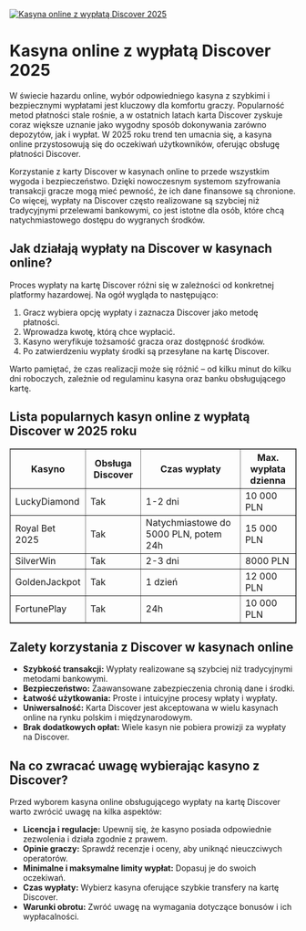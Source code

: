 [![Kasyna online z wypłatą Discover 2025](https://123-caf.pages.dev/gitsignup.png)](https://vrmoo.ru/Bt82HjjY)

<h1>Kasyna online z wypłatą Discover 2025</h1> <p>W świecie hazardu online, wybór odpowiedniego kasyna z szybkimi i bezpiecznymi wypłatami jest kluczowy dla komfortu graczy. Popularność metod płatności stale rośnie, a w ostatnich latach karta Discover zyskuje coraz większe uznanie jako wygodny sposób dokonywania zarówno depozytów, jak i wypłat. W 2025 roku trend ten umacnia się, a kasyna online przystosowują się do oczekiwań użytkowników, oferując obsługę płatności Discover.</p>  <p>Korzystanie z karty Discover w kasynach online to przede wszystkim wygoda i bezpieczeństwo. Dzięki nowoczesnym systemom szyfrowania transakcji gracze mogą mieć pewność, że ich dane finansowe są chronione. Co więcej, wypłaty na Discover często realizowane są szybciej niż tradycyjnymi przelewami bankowymi, co jest istotne dla osób, które chcą natychmiastowego dostępu do wygranych środków.</p>  <h2>Jak działają wypłaty na Discover w kasynach online?</h2> <p>Proces wypłaty na kartę Discover różni się w zależności od konkretnej platformy hazardowej. Na ogół wygląda to następująco:</p> <ol> <li>Gracz wybiera opcję wypłaty i zaznacza Discover jako metodę płatności.</li> <li>Wprowadza kwotę, którą chce wypłacić.</li> <li>Kasyno weryfikuje tożsamość gracza oraz dostępność środków.</li> <li>Po zatwierdzeniu wypłaty środki są przesyłane na kartę Discover.</li> </ol> <p>Warto pamiętać, że czas realizacji może się różnić – od kilku minut do kilku dni roboczych, zależnie od regulaminu kasyna oraz banku obsługującego kartę.</p>  <h2>Lista popularnych kasyn online z wypłatą Discover w 2025 roku</h2> <table border="1" cellpadding="8" cellspacing="0"> <thead> <tr> <th>Kasyno</th> <th>Obsługa Discover</th> <th>Czas wypłaty</th> <th>Max. wypłata dzienna</th> </tr> </thead> <tbody> <tr> <td>LuckyDiamond</td> <td>Tak</td> <td>1-2 dni</td> <td>10 000 PLN</td> </tr> <tr> <td>Royal Bet 2025</td> <td>Tak</td> <td>Natychmiastowe do 5000 PLN, potem 24h</td> <td>15 000 PLN</td> </tr> <tr> <td>SilverWin</td> <td>Tak</td> <td>2-3 dni</td> <td>8000 PLN</td> </tr> <tr> <td>GoldenJackpot</td> <td>Tak</td> <td>1 dzień</td> <td>12 000 PLN</td> </tr> <tr> <td>FortunePlay</td> <td>Tak</td> <td>24h</td> <td>10 000 PLN</td> </tr> </tbody> </table>  <h2>Zalety korzystania z Discover w kasynach online</h2> <ul> <li><strong>Szybkość transakcji:</strong> Wypłaty realizowane są szybciej niż tradycyjnymi metodami bankowymi.</li> <li><strong>Bezpieczeństwo:</strong> Zaawansowane zabezpieczenia chronią dane i środki.</li> <li><strong>Łatwość użytkowania:</strong> Proste i intuicyjne procesy wpłaty i wypłaty.</li> <li><strong>Uniwersalność:</strong> Karta Discover jest akceptowana w wielu kasynach online na rynku polskim i międzynarodowym.</li> <li><strong>Brak dodatkowych opłat:</strong> Wiele kasyn nie pobiera prowizji za wypłaty na Discover.</li> </ul>  <h2>Na co zwracać uwagę wybierając kasyno z Discover?</h2> <p>Przed wyborem kasyna online obsługującego wypłaty na kartę Discover warto zwrócić uwagę na kilka aspektów:</p> <ul> <li><strong>Licencja i regulacje:</strong> Upewnij się, że kasyno posiada odpowiednie zezwolenia i działa zgodnie z prawem.</li> <li><strong>Opinie graczy:</strong> Sprawdź recenzje i oceny, aby uniknąć nieuczciwych operatorów.</li> <li><strong>Minimalne i maksymalne limity wypłat:</strong> Dopasuj je do swoich oczekiwań.</li> <li><strong>Czas wypłaty:</strong> Wybierz kasyna oferujące szybkie transfery na kartę Discover.</li> <li><strong>Warunki obrotu:</strong> Zwróć uwagę na wymagania dotyczące bonusów i ich wypłacalności.</li> </ul>